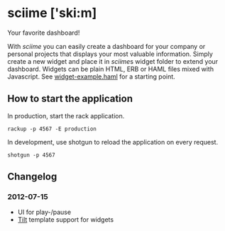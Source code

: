 # sciime ['ski:m]

Your favorite dashboard!

With *sciime* you can easily create a dashboard for your company or personal projects that displays your most valuable information. Simply create a new widget and place it in *sciime*s widget folder to extend your dashboard. Widgets can be plain HTML, ERB or HAML files mixed with Javascript. See [widget-example.haml][example] for a starting point.

[example]: https://github.com/sciime/sciime/blob/master/views/widgets/widget-example.haml "Sciime Example Widget"

## How to start the application

In production, start the rack application.

    rackup -p 4567 -E production

In development, use shotgun to reload the application on every request.

    shotgun -p 4567

## Changelog

### 2012-07-15

* UI for play-/pause
* [Tilt](https://github.com/rtomayko/tilt) template support for widgets
